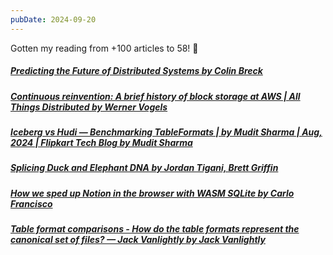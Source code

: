 ```yaml
---
pubDate: 2024-09-20
---
```


Gotten my reading from +100 articles to 58! 🎉

##### [Predicting the Future of Distributed Systems by Colin Breck](https://blog.colinbreck.com/predicting-the-future-of-distributed-systems/)
  
##### [Continuous reinvention: A brief history of block storage at AWS | All Things Distributed by Werner Vogels](https://allthingsdistributed.com/2024/08/continuous-reinvention-a-brief-history-of-block-storage-at-aws.html)

##### [Iceberg vs Hudi — Benchmarking TableFormats | by Mudit Sharma | Aug, 2024 | Flipkart Tech Blog by Mudit Sharma](https://blog.flipkart.tech/iceberg-vs-hudi-benchmarking-tableformats-dffe6f81f26e?gi=0c9d30318798)
  
##### [Splicing Duck and Elephant DNA by Jordan Tigani, Brett Griffin](https://motherduck.com/blog/pg_duckdb-postgresql-extension-for-duckdb-motherduck/)
  
##### [How we sped up Notion in the browser with WASM SQLite by Carlo Francisco](https://www.notion.so/blog/how-we-sped-up-notion-in-the-browser-with-wasm-sqlite)
  
##### [Table format comparisons - How do the table formats represent the canonical set of files? — Jack Vanlightly by Jack Vanlightly](https://jack-vanlightly.com/blog/2024/8/7/table-format-comparisons-how-do-the-table-formats-represent-the-canonical-set-of-files?ref=blef.fr)
